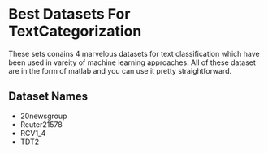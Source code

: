 # Best Datasets For TextCategorization

These sets conains 4 marvelous datasets for text classification which have been used in vareity of machine learning approaches.
All of these dataset are in the form of matlab and you can use it pretty straightforward.


## Dataset Names
 - 20newsgroup
 - Reuter21578
 - RCV1_4
 - TDT2
